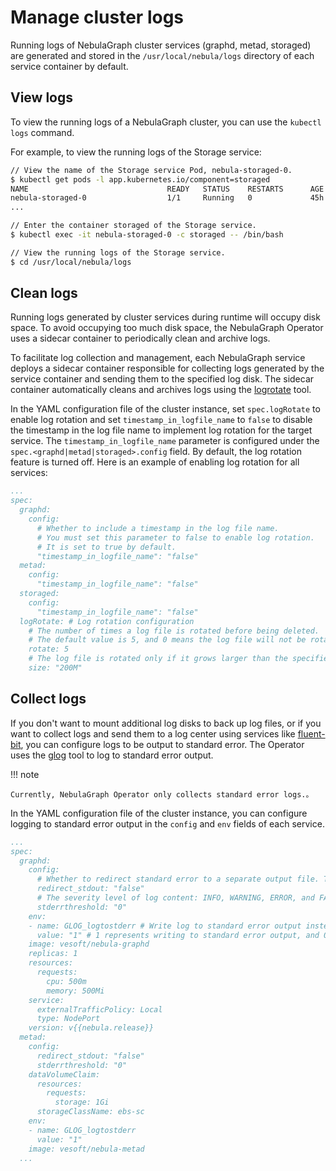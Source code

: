 # Manage cluster logs

Running logs of NebulaGraph cluster services (graphd, metad, storaged) are generated and stored in the `/usr/local/nebula/logs` directory of each service container by default.

## View logs

To view the running logs of a NebulaGraph cluster, you can use the `kubectl logs` command. 

For example, to view the running logs of the Storage service:

```bash
// View the name of the Storage service Pod, nebula-storaged-0.
$ kubectl get pods -l app.kubernetes.io/component=storaged
NAME                               READY   STATUS    RESTARTS      AGE
nebula-storaged-0                  1/1     Running   0             45h
...

// Enter the container storaged of the Storage service.
$ kubectl exec -it nebula-storaged-0 -c storaged -- /bin/bash

// View the running logs of the Storage service.
$ cd /usr/local/nebula/logs
```

## Clean logs

Running logs generated by cluster services during runtime will occupy disk space. To avoid occupying too much disk space, the NebulaGraph Operator uses a sidecar container to periodically clean and archive logs.

To facilitate log collection and management, each NebulaGraph service deploys a sidecar container responsible for collecting logs generated by the service container and sending them to the specified log disk. The sidecar container automatically cleans and archives logs using the [logrotate](https://linux.die.net/man/8/logrotate) tool.

In the YAML configuration file of the cluster instance, set `spec.logRotate` to enable log rotation and set `timestamp_in_logfile_name` to `false` to disable the timestamp in the log file name to implement log rotation for the target service. The `timestamp_in_logfile_name` parameter is configured under the `spec.<graphd|metad|storaged>.config` field. By default, the log rotation feature is turned off. Here is an example of enabling log rotation for all services:

```yaml
...
spec:
  graphd:
    config:
      # Whether to include a timestamp in the log file name. 
      # You must set this parameter to false to enable log rotation. 
      # It is set to true by default.
      "timestamp_in_logfile_name": "false"
  metad:
    config:
      "timestamp_in_logfile_name": "false"
  storaged:
    config:
      "timestamp_in_logfile_name": "false"
  logRotate: # Log rotation configuration
    # The number of times a log file is rotated before being deleted.
    # The default value is 5, and 0 means the log file will not be rotated before being deleted.
    rotate: 5
    # The log file is rotated only if it grows larger than the specified size. The default value is 200M.
    size: "200M"
```

## Collect logs

If you don't want to mount additional log disks to back up log files, or if you want to collect logs and send them to a log center using services like [fluent-bit](https://fluentbit.io/), you can configure logs to be output to standard error. The Operator uses the [glog](https://github.com/google/glog) tool to log to standard error output.

!!! note

    Currently, NebulaGraph Operator only collects standard error logs.。

In the YAML configuration file of the cluster instance, you can configure logging to standard error output in the `config` and `env` fields of each service.


```yaml
...
spec:
  graphd:
    config:
      # Whether to redirect standard error to a separate output file. The default value is false, which means it is not redirected.
      redirect_stdout: "false"
      # The severity level of log content: INFO, WARNING, ERROR, and FATAL. The corresponding values are 0, 1, 2, and 3.
      stderrthreshold: "0"
    env: 
    - name: GLOG_logtostderr # Write log to standard error output instead of a separate file.
      value: "1" # 1 represents writing to standard error output, and 0 represents writing to a file.
    image: vesoft/nebula-graphd
    replicas: 1
    resources:
      requests:
        cpu: 500m
        memory: 500Mi
    service:
      externalTrafficPolicy: Local
      type: NodePort
    version: v{{nebula.release}}
  metad:
    config:
      redirect_stdout: "false"
      stderrthreshold: "0"
    dataVolumeClaim:
      resources:
        requests:
          storage: 1Gi
      storageClassName: ebs-sc
    env:
    - name: GLOG_logtostderr
      value: "1"
    image: vesoft/nebula-metad
  ...
```

